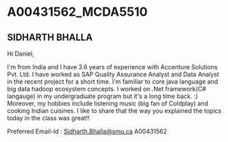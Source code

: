 # A00431562_MCDA5510
## SIDHARTH BHALLA

Hi Daniel,

I'm from India and I have 3.6 years of experience with Accenture Solutions Pvt. Ltd. I have worked as SAP Quality Assurance Analyst and Data Analyst in the recent project for a short time. I'm familiar to core java language and big data hadoop ecosystem concepts. I worked on .Net framework(C# langauge) in my undergraduate program but it's a long time back. :) Moreover, my hobbies include listening music (big fan of Coldplay) and cooking Indian cuisines. I like to share that the way you explained the topics today in the class was great!!

Preferred Email-Id : Sidharth.Bhalla@smu.ca
A00431562

